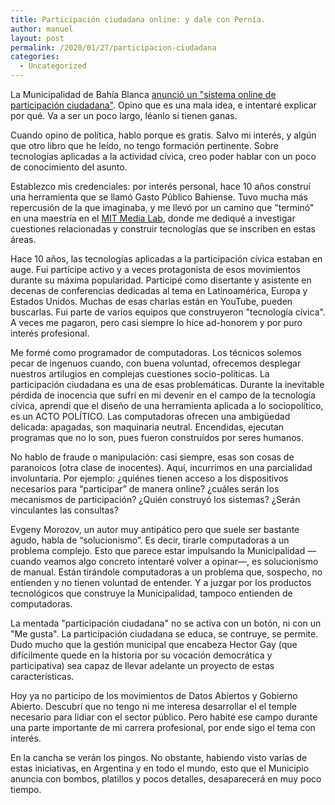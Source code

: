 ```yaml
---
title: Participación ciudadana online: y dale con Pernía.
author: manuel
layout: post
permalink: /2020/01/27/participacion-ciudadana
categories:
  - Uncategorized
---
```


La Municipalidad de Bahía Blanca [anunció un "sistema online de participación ciudadana"](https://www.lanueva.com/nota/2020-1-25-7-30-56-preparan-un-plan-de-mayor-participacion-ciudadana-en-las-decisiones-municipales). Opino que es una mala idea, e intentaré explicar por qué. Va a ser un poco largo, léanlo si tienen ganas.

Cuando opino de política, hablo porque es gratis. Salvo mi interés, y algún que otro libro que he leído, no tengo formación pertinente. Sobre tecnologías aplicadas a la actividad cívica, creo poder hablar con un poco de conocimiento del asunto.

Establezco mis credenciales: por interés personal, hace 10 años construí una herramienta que se llamó Gasto Público Bahiense. Tuvo mucha más repercusión de la que imaginaba, y me llevó por un camino que "terminó" en una maestría en el [MIT Media Lab](https://media.mit.edu), donde me dediqué a investigar cuestiones relacionadas y construir tecnologías que se inscriben en estas áreas.

Hace 10 años, las tecnologías aplicadas a la participación cívica estaban en auge. Fui partícipe activo y a veces protagonista de esos movimientos durante su máxima popularidad. Participé como disertante y asistente en decenas de conferencias dedicadas al tema en Latinoamérica, Europa y Estados Unidos. Muchas de esas charlas están en YouTube, pueden buscarlas. Fui parte de varios equipos que construyeron "tecnología cívica". A veces me pagaron, pero casi siempre lo hice ad-honorem y por puro interés profesional.

Me formé como programador de computadoras. Los técnicos solemos pecar de ingenuos cuando, con buena voluntad, ofrecemos desplegar nuestros artilugios en complejas cuestiones socio-políticas. La participación ciudadana es una de esas problemáticas. Durante la inevitable pérdida de inocencia que sufrí en mi devenir en el campo de la tecnología cívica, aprendí que el diseño de una herramienta aplicada a lo sociopolítico, es un ACTO POLÍTICO. Las computadoras ofrecen una ambigüedad delicada: apagadas, son maquinaria neutral. Encendidas, ejecutan programas que no lo son, pues fueron construídos por seres humanos.

No hablo de fraude o manipulación: casi siempre, esas son cosas de paranoicos (otra clase de inocentes). Aquí, incurrimos en una parcialidad involuntaria. Por ejemplo: ¿quiénes tienen acceso a los dispositivos necesarios para “participar” de manera online? ¿cuáles serán los mecanismos de participación? ¿Quién construyó los sistemas? ¿Serán vinculantes las consultas?

Evgeny Morozov, un autor muy antipático pero que suele ser bastante agudo, habla de “solucionismo”. Es decir, tirarle computadoras a un problema complejo. Esto que parece estar impulsando la Municipalidad —cuando veamos algo concreto intentaré volver a opinar—, es solucionismo de manual. Están tirándole computadoras a un problema que, sospecho, no entienden y no tienen voluntad de entender. Y a juzgar por los productos tecnológicos que construye la Municipalidad, tampoco entienden de computadoras.

La mentada "participación ciudadana" no se activa con un botón, ni con un "Me gusta". La participación ciudadana se educa, se contruye, se permite. Dudo mucho que la gestión municipal que encabeza Hector Gay (que difícilmente quede en la historia por su vocación democrática y participativa) sea capaz de llevar adelante un proyecto de estas características.

Hoy ya no participo de los movimientos de Datos Abiertos y Gobierno Abierto. Descubrí que no tengo ni me interesa desarrollar el el temple necesario para lidiar con el sector público. Pero habité ese campo durante una parte importante de mi carrera profesional, por ende sigo el tema con interés.

En la cancha se verán los pingos. No obstante, habiendo visto varias de estas iniciativas, en Argentina y en todo el mundo, esto que el Municipio anuncia con bombos, platillos y pocos detalles, desaparecerá en muy poco tiempo.
